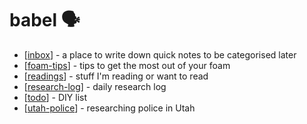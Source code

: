 # babel 🗣

- [[inbox]] - a place to write down quick notes to be categorised later
- [[foam-tips]] - tips to get the most out of your foam
- [[readings]] - stuff I'm reading or want to read
- [[research-log]] - daily research log
- [[todo]] - DIY list
- [[utah-police]] - researching police in Utah

[//begin]: # "Autogenerated link references for markdown compatibility"
[inbox]: inbox "Inbox"
[foam-tips]: foam-tips "Foam tips"
[readings]: readings "readings"
[research-log]: research-log "Research Log: 2017-"
[todo]: todo "Todo"
[utah-police]: utah-police "Utah Police"
[//end]: # "Autogenerated link references"
